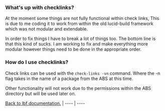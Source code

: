 ### What's up with checklinks?

At the moment some things are not fully functional within check links, This is due to me coding it to work from within the old lucid-build framework which was not modular and extendable.

In order to fix things I have to break a lot of things too. The bottom line is that this kind of sucks. I am working to fix and make everything more modular however things need to be done in the appropriate order.

### How do I use checklinks?

Check links can be used with the `check-links -vn` command. Where the -n flag takes in the name of a package from the ABS at this time.

Other functionality will not work due to the permissions within the ABS directory but will be used later on.

[Back to lbf documentation.](../index.html) |
---- | ----
